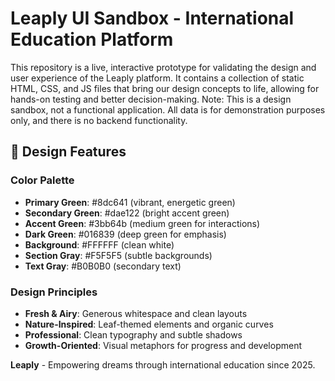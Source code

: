 # Leaply UI Sandbox - International Education Platform

This repository is a live, interactive prototype for validating the design and user experience of the Leaply platform. It contains a collection of static HTML, CSS, and JS files that bring our design concepts to life, allowing for hands-on testing and better decision-making.
Note: This is a design sandbox, not a functional application. All data is for demonstration purposes only, and there is no backend functionality.

## 🎨 Design Features

### Color Palette
- **Primary Green**: #8dc641 (vibrant, energetic green)
- **Secondary Green**: #dae122 (bright accent green)
- **Accent Green**: #3bb64b (medium green for interactions)
- **Dark Green**: #016839 (deep green for emphasis)
- **Background**: #FFFFFF (clean white)
- **Section Gray**: #F5F5F5 (subtle backgrounds)
- **Text Gray**: #B0B0B0 (secondary text)

### Design Principles
- **Fresh & Airy**: Generous whitespace and clean layouts
- **Nature-Inspired**: Leaf-themed elements and organic curves
- **Professional**: Clean typography and subtle shadows
- **Growth-Oriented**: Visual metaphors for progress and development

**Leaply** - Empowering dreams through international education since 2025.

